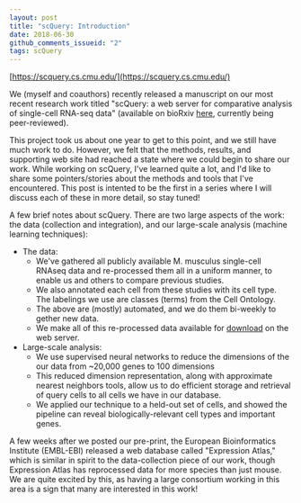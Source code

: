 ```yaml
---
layout: post
title: "scQuery: Introduction"
date: 2018-06-30
github_comments_issueid: "2"
tags: scQuery
---
```


[https://scquery.cs.cmu.edu/](https://scquery.cs.cmu.edu/)

We (myself and coauthors) recently released a manuscript on our most recent research work titled "scQuery: a web server for comparative analysis of single-cell RNA-seq data" (available on bioRxiv [here](https://doi.org/10.1101/323238), currently being peer-reviewed).

This project took us about one year to get to this point, and we still have much work to do. However, we felt that the methods, results, and supporting web site had reached a state where we could begin to share our work. While working on scQuery, I've learned quite a lot, and I'd like to share some pointers/stories about the methods and tools that I've encountered. This post is intented to be the first in a series where I will discuss each of these in more detail, so stay tuned!

A few brief notes about scQuery. There are two large aspects of the work: the data (collection and integration), and our large-scale analysis (machine learning techniques):

- The data:
  - We've gathered all publicly available M. musculus single-cell RNAseq data and re-processed them all in a uniform manner, to enable us and others to compare previous studies.
  - We also annotated each cell from these studies with its cell type. The labelings we use are classes (terms) from the Cell Ontology.
  - The above are (mostly) automated, and we do them bi-weekly to gether new data.
  - We make all of this re-processed data available for [download](https://scquery.cs.cmu.edu/processed_data/) on the web server.
- Large-scale analysis:
  - We use supervised neural networks to reduce the dimensions of the our data from ~20,000 genes to 100 dimensions
  - This reduced dimension representation, along with approximate nearest neighbors tools, allow us to do efficient storage and retrieval of query cells to all cells we have in our database.
  - We applied our technique to a held-out set of cells, and showed the pipeline can reveal biologically-relevant cell types and important genes.

A few weeks after we posted our pre-print, the European Bioinformatics Institute (EMBL-EBI) released a web database called "Expression Atlas," which is similar in spirit to the data-collection piece of our work, though Expression Atlas has reprocessed data for more species than just mouse. We are quite excited by this, as having a large consortium working in this area is a sign that many are interested in this work!